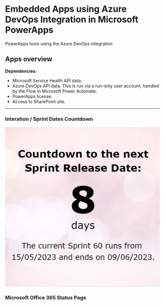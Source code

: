 # Embedded Apps using Azure DevOps Integration in Microsoft PowerApps
PowerApps tools using the Azure DevOps integration

## Apps overview
**Dependencies:**
- Microsoft Service Health API data.
- Azure DevOps API data. This is run via a run-only user account, handled by the Flow in Microsoft Power Automate.
- PowerApps license.
- Access to SharePoint site.

<hr>

### Interation / Sprint Dates Countdown
![Screenshot showing embedded Azure DevOps current sprint countdown app built in Microsoft PowerApps](https://github.com/morganmcl99/azure-devops-powerapps/blob/287261e24bfd9848980330c6928d25e9b4e2d115/countdown_sprint_release_date_app.jpg?raw=true)

### Microsoft Office 365 Status Page

###